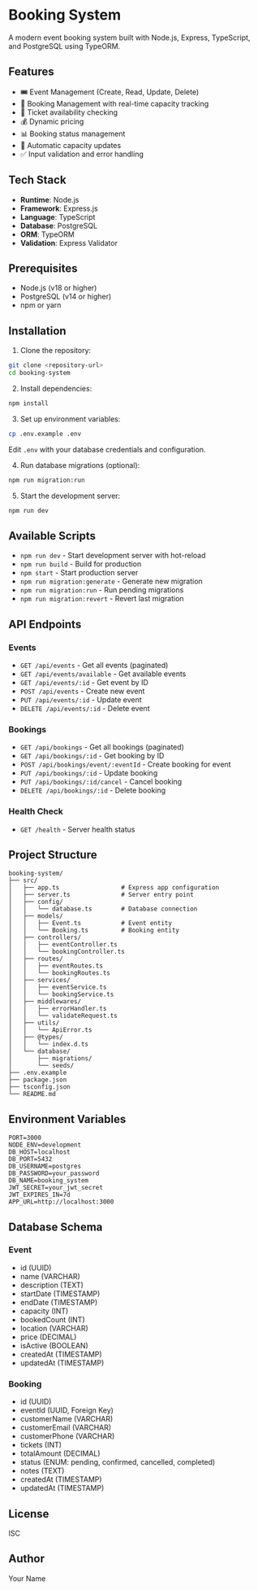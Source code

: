 # Booking System

A modern event booking system built with Node.js, Express, TypeScript, and PostgreSQL using TypeORM.

## Features

- 🎟️ Event Management (Create, Read, Update, Delete)
- 📅 Booking Management with real-time capacity tracking
- 🎫 Ticket availability checking
- 💰 Dynamic pricing
- 📊 Booking status management
- 🔄 Automatic capacity updates
- ✅ Input validation and error handling

## Tech Stack

- **Runtime**: Node.js
- **Framework**: Express.js
- **Language**: TypeScript
- **Database**: PostgreSQL
- **ORM**: TypeORM
- **Validation**: Express Validator

## Prerequisites

- Node.js (v18 or higher)
- PostgreSQL (v14 or higher)
- npm or yarn

## Installation

1. Clone the repository:
```bash
git clone <repository-url>
cd booking-system
```

2. Install dependencies:
```bash
npm install
```

3. Set up environment variables:
```bash
cp .env.example .env
```

Edit `.env` with your database credentials and configuration.

4. Run database migrations (optional):
```bash
npm run migration:run
```

5. Start the development server:
```bash
npm run dev
```

## Available Scripts

- `npm run dev` - Start development server with hot-reload
- `npm run build` - Build for production
- `npm start` - Start production server
- `npm run migration:generate` - Generate new migration
- `npm run migration:run` - Run pending migrations
- `npm run migration:revert` - Revert last migration

## API Endpoints

### Events

- `GET /api/events` - Get all events (paginated)
- `GET /api/events/available` - Get available events
- `GET /api/events/:id` - Get event by ID
- `POST /api/events` - Create new event
- `PUT /api/events/:id` - Update event
- `DELETE /api/events/:id` - Delete event

### Bookings

- `GET /api/bookings` - Get all bookings (paginated)
- `GET /api/bookings/:id` - Get booking by ID
- `POST /api/bookings/event/:eventId` - Create booking for event
- `PUT /api/bookings/:id` - Update booking
- `PUT /api/bookings/:id/cancel` - Cancel booking
- `DELETE /api/bookings/:id` - Delete booking

### Health Check

- `GET /health` - Server health status

## Project Structure

```
booking-system/
├── src/
│   ├── app.ts                 # Express app configuration
│   ├── server.ts              # Server entry point
│   ├── config/
│   │   └── database.ts        # Database connection
│   ├── models/
│   │   ├── Event.ts           # Event entity
│   │   └── Booking.ts         # Booking entity
│   ├── controllers/
│   │   ├── eventController.ts
│   │   └── bookingController.ts
│   ├── routes/
│   │   ├── eventRoutes.ts
│   │   └── bookingRoutes.ts
│   ├── services/
│   │   ├── eventService.ts
│   │   └── bookingService.ts
│   ├── middlewares/
│   │   ├── errorHandler.ts
│   │   └── validateRequest.ts
│   ├── utils/
│   │   └── ApiError.ts
│   ├── @types/
│   │   └── index.d.ts
│   └── database/
│       ├── migrations/
│       └── seeds/
├── .env.example
├── package.json
├── tsconfig.json
└── README.md
```

## Environment Variables

```env
PORT=3000
NODE_ENV=development
DB_HOST=localhost
DB_PORT=5432
DB_USERNAME=postgres
DB_PASSWORD=your_password
DB_NAME=booking_system
JWT_SECRET=your_jwt_secret
JWT_EXPIRES_IN=7d
APP_URL=http://localhost:3000
```

## Database Schema

### Event
- id (UUID)
- name (VARCHAR)
- description (TEXT)
- startDate (TIMESTAMP)
- endDate (TIMESTAMP)
- capacity (INT)
- bookedCount (INT)
- location (VARCHAR)
- price (DECIMAL)
- isActive (BOOLEAN)
- createdAt (TIMESTAMP)
- updatedAt (TIMESTAMP)

### Booking
- id (UUID)
- eventId (UUID, Foreign Key)
- customerName (VARCHAR)
- customerEmail (VARCHAR)
- customerPhone (VARCHAR)
- tickets (INT)
- totalAmount (DECIMAL)
- status (ENUM: pending, confirmed, cancelled, completed)
- notes (TEXT)
- createdAt (TIMESTAMP)
- updatedAt (TIMESTAMP)

## License

ISC

## Author

Your Name

